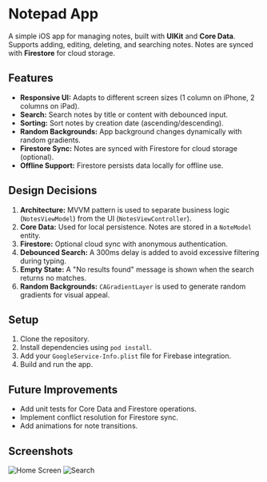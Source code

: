 
# Notepad App

A simple iOS app for managing notes, built with **UIKit** and **Core Data**. Supports adding, editing, deleting, and searching notes. Notes are synced with **Firestore** for cloud storage.

## Features
- **Responsive UI:** Adapts to different screen sizes (1 column on iPhone, 2 columns on iPad).
- **Search:** Search notes by title or content with debounced input.
- **Sorting:** Sort notes by creation date (ascending/descending).
- **Random Backgrounds:** App background changes dynamically with random gradients.
- **Firestore Sync:** Notes are synced with Firestore for cloud storage (optional).
- **Offline Support:** Firestore persists data locally for offline use.

## Design Decisions
1. **Architecture:** MVVM pattern is used to separate business logic (`NotesViewModel`) from the UI (`NotesViewController`).
2. **Core Data:** Used for local persistence. Notes are stored in a `NoteModel` entity.
3. **Firestore:** Optional cloud sync with anonymous authentication.
4. **Debounced Search:** A 300ms delay is added to avoid excessive filtering during typing.
5. **Empty State:** A "No results found" message is shown when the search returns no matches.
6. **Random Backgrounds:** `CAGradientLayer` is used to generate random gradients for visual appeal.

## Setup
1. Clone the repository.
2. Install dependencies using `pod install`.
3. Add your `GoogleService-Info.plist` file for Firebase integration.
4. Build and run the app.

## Future Improvements
- Add unit tests for Core Data and Firestore operations.
- Implement conflict resolution for Firestore sync.
- Add animations for note transitions.

## Screenshots
![Home Screen](screenshots/home.png)
![Search](screenshots/search.png)

